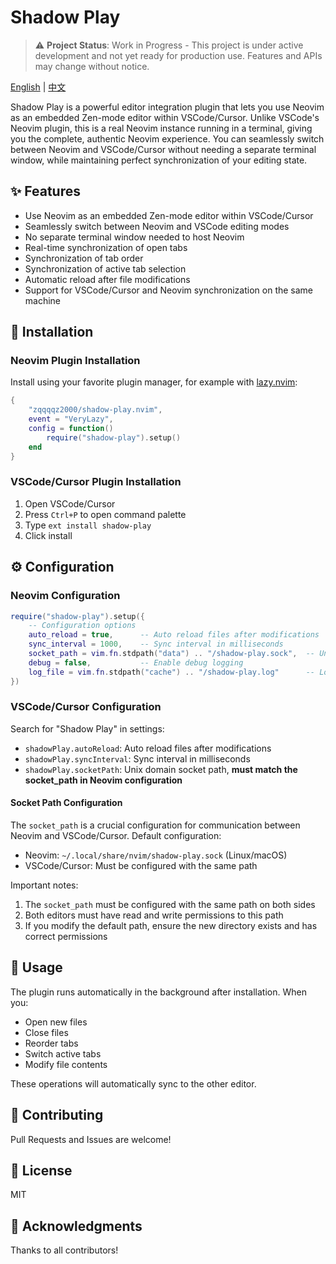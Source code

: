 # Shadow Play

> ⚠️ **Project Status**: Work in Progress - This project is under active development and not yet ready for production use. Features and APIs may change without notice.

[English](README.md) | [中文](README_zh.md)

Shadow Play is a powerful editor integration plugin that lets you use Neovim as an embedded Zen-mode editor within VSCode/Cursor. Unlike VSCode's Neovim plugin, this is a real Neovim instance running in a terminal, giving you the complete, authentic Neovim experience. You can seamlessly switch between Neovim and VSCode/Cursor without needing a separate terminal window, while maintaining perfect synchronization of your editing state.

## ✨ Features

- Use Neovim as an embedded Zen-mode editor within VSCode/Cursor
- Seamlessly switch between Neovim and VSCode editing modes
- No separate terminal window needed to host Neovim
- Real-time synchronization of open tabs
- Synchronization of tab order
- Synchronization of active tab selection
- Automatic reload after file modifications
- Support for VSCode/Cursor and Neovim synchronization on the same machine

## 🚀 Installation

### Neovim Plugin Installation

Install using your favorite plugin manager, for example with [lazy.nvim](https://github.com/folke/lazy.nvim):

```lua
{
    "zqqqqz2000/shadow-play.nvim",
    event = "VeryLazy",
    config = function()
        require("shadow-play").setup()
    end
}
```

### VSCode/Cursor Plugin Installation

1. Open VSCode/Cursor
2. Press `Ctrl+P` to open command palette
3. Type `ext install shadow-play`
4. Click install

## ⚙️ Configuration

### Neovim Configuration

```lua
require("shadow-play").setup({
    -- Configuration options
    auto_reload = true,      -- Auto reload files after modifications
    sync_interval = 1000,    -- Sync interval in milliseconds
    socket_path = vim.fn.stdpath("data") .. "/shadow-play.sock",  -- Unix domain socket path
    debug = false,           -- Enable debug logging
    log_file = vim.fn.stdpath("cache") .. "/shadow-play.log"      -- Log file path
})
```

### VSCode/Cursor Configuration

Search for "Shadow Play" in settings:

- `shadowPlay.autoReload`: Auto reload files after modifications
- `shadowPlay.syncInterval`: Sync interval in milliseconds
- `shadowPlay.socketPath`: Unix domain socket path, **must match the socket_path in Neovim configuration**

#### Socket Path Configuration

The `socket_path` is a crucial configuration for communication between Neovim and VSCode/Cursor. Default configuration:

- Neovim: `~/.local/share/nvim/shadow-play.sock` (Linux/macOS)
- VSCode/Cursor: Must be configured with the same path

Important notes:

1. The `socket_path` must be configured with the same path on both sides
2. Both editors must have read and write permissions to this path
3. If you modify the default path, ensure the new directory exists and has correct permissions

## 🔧 Usage

The plugin runs automatically in the background after installation. When you:

- Open new files
- Close files
- Reorder tabs
- Switch active tabs
- Modify file contents

These operations will automatically sync to the other editor.

## 🤝 Contributing

Pull Requests and Issues are welcome!

## 📝 License

MIT

## 🙏 Acknowledgments

Thanks to all contributors!
